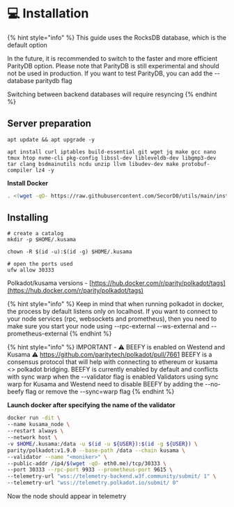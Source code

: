 # 💻 Installation

{% hint style="info" %}
This guide uses the RocksDB database, which is the default option

In the future, it is recommended to switch to the faster and more efficient ParityDB option. Please note that ParityDB is still experimental and should not be used in production. If you want to test ParityDB, you can add the --database paritydb flag

Switching between backend databases will require resyncing
{% endhint %}

## Server preparation

```shell
apt update && apt upgrade -y
```

```shell
apt install curl iptables build-essential git wget jq make gcc nano tmux htop nvme-cli pkg-config libssl-dev libleveldb-dev libgmp3-dev tar clang bsdmainutils ncdu unzip llvm libudev-dev make protobuf-compiler lz4 -y
```

**Install Docker**

```bash
. <(wget -qO- https://raw.githubusercontent.com/SecorD0/utils/main/installers/docker.sh)
```



## Installing

```shell
# create a catalog
mkdir -p $HOME/.kusama

chown -R $(id -u):$(id -g) $HOME/.kusama

# open the ports used
ufw allow 30333
```

Polkadot/kusama versions - [https://hub.docker.com/r/parity/polkadot/tags](https://hub.docker.com/r/parity/polkadot/tags)

{% hint style="info" %}
Keep in mind that when running polkadot in docker, the process by default listens only on localhost. If you want to connect to your node services (rpc, websockets and prometheus), then you need to make sure you start your node using --rpc-external --ws-external and --prometheus-external
{% endhint %}

{% hint style="info" %}
IMPORTANT - ⚠️ BEEFY is enabled on Westend and Kusama ⚠️ https://github.com/paritytech/polkadot/pull/7661 BEEFY is a consensus protocol that will help with connecting to ethereum or kusama <> polkadot bridging. BEEFY is currently enabled by default and conflicts with sync warp when the --validator flag is enabled Validators using sync warp for Kusama and Westend need to disable BEEFY by adding the --no-beefy flag or remove the --sync=warp flag
{% endhint %}

**Launch docker after specifying the name of the validator**

```bash
docker run -dit \
--name kusama_node \
--restart always \
--network host \
-v $HOME/.kusama:/data -u $(id -u ${USER}):$(id -g ${USER}) \
parity/polkadot:v1.9.0 --base-path /data --chain kusama \
--validator --name "<moniker>" \
--public-addr /ip4/$(wget -qO- eth0.me)/tcp/30333 \
--port 30333 --rpc-port 9933 --prometheus-port 9615 \
--telemetry-url "wss://telemetry-backend.w3f.community/submit/ 1" \
--telemetry-url "wss://telemetry.polkadot.io/submit/ 0"
```

Now the node should appear in telemetry





